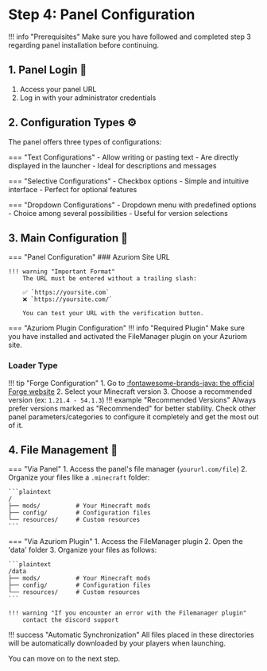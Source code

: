 # Step 4: Panel Configuration

!!! info "Prerequisites"
    Make sure you have followed and completed step 3 regarding panel installation before continuing.

## 1. Panel Login 🔐

1. Access your panel URL
2. Log in with your administrator credentials

## 2. Configuration Types ⚙️

The panel offers three types of configurations:

=== "Text Configurations"
    - Allow writing or pasting text
    - Are directly displayed in the launcher
    - Ideal for descriptions and messages

=== "Selective Configurations"
    - Checkbox options
    - Simple and intuitive interface
    - Perfect for optional features

=== "Dropdown Configurations"
    - Dropdown menu with predefined options
    - Choice among several possibilities
    - Useful for version selections

## 3. Main Configuration 🎯

=== "Panel Configuration"
    ### Azuriom Site URL

    !!! warning "Important Format"
        The URL must be entered without a trailing slash:
        
        ✅ `https://yoursite.com`
        ❌ `https://yoursite.com/`

        You can test your URL with the verification button.

    

=== "Azuriom Plugin Configuration"
    !!! info "Required Plugin"
        Make sure you have installed and activated the FileManager plugin on your Azuriom site.
### Loader Type

!!! tip "Forge Configuration"
    1. Go to [:fontawesome-brands-java: the official Forge website](https://files.minecraftforge.net/net/minecraftforge/forge/)
    2. Select your Minecraft version
    3. Choose a recommended version (ex: `1.21.4 - 54.1.3`)
    !!! example "Recommended Versions"
        Always prefer versions marked as "Recommended" for better stability.
Check other panel parameters/categories to configure it completely and get the most out of it.

## 4. File Management 📁

=== "Via Panel"
    1. Access the panel's file manager (`yoururl.com/file`)
    2. Organize your files like a `.minecraft` folder:

    ```plaintext
    /
    ├── mods/          # Your Minecraft mods
    ├── config/        # Configuration files
    └── resources/     # Custom resources
    ```

=== "Via Azuriom Plugin"
    1. Access the FileManager plugin
    2. Open the 'data' folder
    3. Organize your files as follows:

    ```plaintext
    /data
    ├── mods/          # Your Minecraft mods
    ├── config/        # Configuration files
    └── resources/     # Custom resources
    ```

    !!! warning "If you encounter an error with the Filemanager plugin"
        contact the discord support

!!! success "Automatic Synchronization"
    All files placed in these directories will be automatically downloaded by your players when launching.

You can move on to the next step.